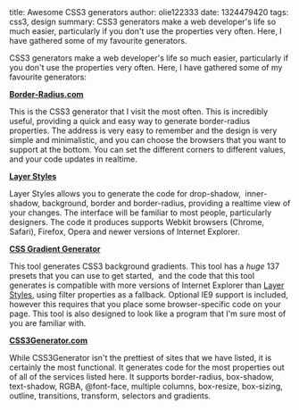 <info>
title: Awesome CSS3 generators
author: olie122333
date: 1324479420
tags: css3, design
summary: CSS3 generators make a web developer's life so much easier, particularly if you don't use the properties very often. Here, I have gathered some of my favourite generators.
</info>

CSS3 generators make a web developer's life so much easier, particularly if you don't use the properties very often. Here, I have gathered some of my favourite generators:

**[Border-Radius.com](http://border-radius.com/)**

This is the CSS3 generator that I visit the most often. This is incredibly useful, providing a quick and easy way to generate border-radius properties. The address is very easy to remember and the design is very simple and minimalistic, and you can choose the browsers that you want to support at the bottom. You can set the different corners to different values, and your code updates in realtime.

**[Layer Styles](http://www.layerstyles.org/builder.html)**

Layer Styles allows you to generate the code for drop-shadow,  inner-shadow, background, border and border-radius, providing a realtime view of your changes. The interface will be familiar to most people, particularly designers. The code it produces supports Webkit browsers (Chrome, Safari), Firefox, Opera and newer versions of Internet Explorer.

**[CSS Gradient Generator](http://www.colorzilla.com/gradient-editor/)**

This tool generates CSS3 background gradients. This tool has a _huge_ 137 presets that you can use to get started,  and the code that this tool generates is compatible with more versions of Internet Explorer than [Layer Styles](http://www.layerstyles.org/builder.html), using filter properties as a fallback. Optional IE9 support is included, however this requires that you place some browser-specific code on your page. This tool is also designed to look like a program that I'm sure most of you are familiar with.

**[CSS3Generator.com](http://www.css3generator.com/)**

While CSS3Generator isn't the prettiest of sites that we have listed, it is certainly the most functional. It generates code for the most properties out of all of the services listed here. It supports border-radius, box-shadow, text-shadow, RGBA, @font-face, multiple columns, box-resize, box-sizing, outline, transitions, transform, selectors and gradients.